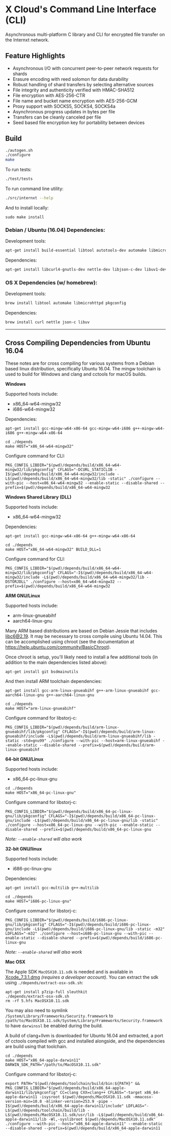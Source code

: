 X Cloud's Command Line Interface (CLI)
=======

Asynchronous multi-platform C library and CLI for encrypted file transfer on the Internxt network.

## Feature Highlights

- Asynchronous I/O with concurrent peer-to-peer network requests for shards
- Erasure encoding with reed solomon for data durability
- Robust handling of shard transfers by selecting alternative sources
- File integrity and authenticity verified with HMAC-SHA512
- File encryption with AES-256-CTR
- File name and bucket name encryption with AES-256-GCM
- Proxy support with SOCKS5, SOCKS4, SOCKS4a
- Asynchronous progress updates in bytes per file
- Transfers can be cleanly canceled per file
- Seed based file encryption key for portability between devices

## Build

```bash
./autogen.sh
./configure
make
```

To run tests:
```bash
./test/tests
```

To run command line utility:
```bash
./src/internxt --help
```

And to install locally:
```
sudo make install
```

### Debian / Ubuntu (16.04) Dependencies:

Development tools:
```bash
apt-get install build-essential libtool autotools-dev automake libmicrohttpd-dev bsdmainutils
```

Dependencies:
```bash
apt-get install libcurl4-gnutls-dev nettle-dev libjson-c-dev libuv1-dev
```

### OS X Dependencies (w/ homebrew):

Development tools:
```bash
brew install libtool automake libmicrohttpd pkgconfig
```

Dependencies:
```bash
brew install curl nettle json-c libuv
```

------

## Cross Compiling Dependencies from Ubuntu 16.04

These notes are for cross compiling for various systems from a Debian based linux distribution, specifically Ubuntu 16.04. The mingw toolchain is used to build for Windows and clang and cctools for macOS builds.

**Windows**

Supported hosts include:
- x86_64-w64-mingw32
- i686-w64-mingw32

Dependencies:
```
apt-get install gcc-mingw-w64-x86-64 gcc-mingw-w64-i686 g++-mingw-w64-i686 g++-mingw-w64-x86-64
```

```
cd ./depends
make HOST="x86_64-w64-mingw32"
```

Configure command for CLI:
```
PKG_CONFIG_LIBDIR="$(pwd)/depends/build/x86_64-w64-mingw32/lib/pkgconfig" CFLAGS="-DCURL_STATICLIB -I$(pwd)/depends/build/x86_64-w64-mingw32/include -L$(pwd)/depends/build/x86_64-w64-mingw32/lib -static" ./configure --with-pic --host=x86_64-w64-mingw32 --enable-static --disable-shared --prefix=$(pwd)/depends/build/x86_64-w64-mingw32
```

**Windows Shared Library (DLL)**

Supported hosts include:
- x86_64-w64-mingw32

Dependencies:
```
apt-get install gcc-mingw-w64-x86-64 g++-mingw-w64-x86-64
```

```
cd ./depends
make HOST="x86_64-w64-mingw32" BUILD_DLL=1
```

Configure command for CLI:
```
PKG_CONFIG_LIBDIR="$(pwd)/depends/build/x86_64-w64-mingw32/lib/pkgconfig" CFLAGS="-I$(pwd)/depends/build/x86_64-w64-mingw32/include -L$(pwd)/depends/build/x86_64-w64-mingw32/lib -DSTORJDLL" ./configure --host=x86_64-w64-mingw32 --prefix=$(pwd)/depends/build/x86_64-w64-mingw32
```

**ARM GNU/Linux**

Supported hosts include:
- arm-linux-gnueabihf
- aarch64-linux-gnu

Many ARM based distributions are based on Debian Jessie that includes libc6@2.19. It may be necessary to cross compile using Ubuntu 14.04. This can be accomplished using chroot (see the documentation at https://help.ubuntu.com/community/BasicChroot).

Once chroot is setup, you'll likely need to install a few additional tools (in addition to the main dependencies listed above):
```
apt-get install git bsdmainutils
```

And then install ARM toolchain dependencies:
```
apt-get install gcc-arm-linux-gnueabihf g++-arm-linux-gnueabihf gcc-aarch64-linux-gnu g++-aarch64-linux-gnu
```

```
cd ./depends
make HOST="arm-linux-gnueabihf"
```

Configure command for libstorj-c:
```
PKG_CONFIG_LIBDIR="$(pwd)/depends/build/arm-linux-gnueabihf/lib/pkgconfig" CFLAGS="-I$(pwd)/depends/build/arm-linux-gnueabihf/include -L$(pwd)/depends/build/arm-linux-gnueabihf/lib -static -std=gnu99" ./configure --with-pic --host=arm-linux-gnueabihf --enable-static --disable-shared --prefix=$(pwd)/depends/build/arm-linux-gnueabihf
```

**64-bit GNU/Linux**

Supported hosts include:
- x86_64-pc-linux-gnu

```
cd ./depends
make HOST="x86_64-pc-linux-gnu"
```

Configure command for libstorj-c:
```
PKG_CONFIG_LIBDIR="$(pwd)/depends/build/x86_64-pc-linux-gnu/lib/pkgconfig" CFLAGS="-I$(pwd)/depends/build/x86_64-pc-linux-gnu/include -L$(pwd)/depends/build/x86_64-pc-linux-gnu/lib -static" ./configure --host=x86_64-pc-linux-gnu --with-pic --enable-static --disable-shared --prefix=$(pwd)/depends/build/x86_64-pc-linux-gnu
```

*Note: `--enable-shared` will also work*

**32-bit GNU/linux**

Supported hosts include:
- i686-pc-linux-gnu

Dependencies:
```
apt-get install gcc-multilib g++-multilib
```

```
cd ./depends
make HOST="i686-pc-linux-gnu"
```

Configure command for libstorj-c:
```
PKG_CONFIG_LIBDIR="$(pwd)/depends/build/i686-pc-linux-gnu/lib/pkgconfig" CFLAGS="-I$(pwd)/depends/build/i686-pc-linux-gnu/include -L$(pwd)/depends/build/i686-pc-linux-gnu/lib -static -m32" LDFLAGS="-m32" ./configure --host=i686-pc-linux-gnu --with-pic --enable-static --disable-shared --prefix=$(pwd)/depends/build/i686-pc-linux-gnu
```
*Note: `--enable-shared` will also work*

**Mac OSX**

The Apple SDK `MacOSX10.11.sdk` is needed and is available in [Xcode_7.3.1.dmg](https://developer.apple.com/devcenter/download.action?path=/Developer_Tools/Xcode_7.3.1/Xcode_7.3.1.dmg) *(requires a developer account)*. You can extract the sdk using `./depends/extract-osx-sdk.sh`:

```
apt-get install p7zip-full sleuthkit
./depends/extract-osx-sdk.sh
rm -rf 5.hfs MacOSX10.11.sdk
```

You may also need to symlink `/System/Library/Frameworks/Security.framework` to `/path/to/MacOSX10.11.sdk/System/Library/Frameworks/Security.framework` to have `darwinssl` be enabled during the build.

A build of clang+llvm is downloaded for Ubuntu 16.04 and extracted, a port of cctools compiled with gcc and installed alongside, and the dependencies are build using that toolchain.

```
cd ./depends
make HOST="x86_64-apple-darwin11" DARWIN_SDK_PATH="/path/to/MacOSX10.11.sdk"
```

Configure command for libstorj-c:
```
export PATH="$(pwd)/depends/toolchain/build/bin:${PATH}" && PKG_CONFIG_LIBDIR="$(pwd)/depends/build/x86_64-apple-darwin11/lib/pkgconfig" CC=clang CXX=clang++ CFLAGS="-target x86_64-apple-darwin11 -isysroot $(pwd)/depends/MacOSX10.11.sdk -mmacosx-version-min=10.8 -mlinker-version=253.9 -pipe -I$(pwd)/depends/build/x86_64-apple-darwin11/include" LDFLAGS="-L$(pwd)/depends/toolchain/build/lib -L$(pwd)/depends/MacOSX10.11.sdk/usr/lib -L$(pwd)/depends/build/x86_64-apple-darwin11/lib -Wl,-syslibroot $(pwd)/depends/MacOSX10.11.sdk" ./configure --with-pic --host="x86_64-apple-darwin11" --enable-static --disable-shared --prefix=$(pwd)/depends/build/x86_64-apple-darwin11
```
